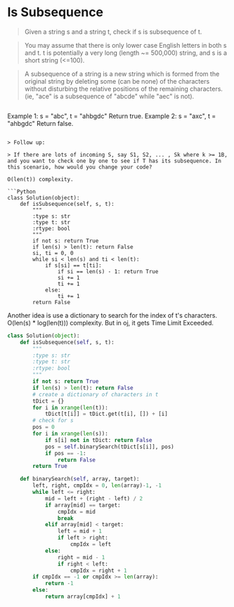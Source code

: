 # Is Subsequence

> Given a string s and a string t, check if s is subsequence of t.

> You may assume that there is only lower case English letters in both s and t. t is potentially a very long (length ~= 500,000) string, and s is a short string (<=100).

> A subsequence of a string is a new string which is formed from the original string by deleting some (can be none) of the characters without disturbing the relative positions of the remaining characters. (ie, "ace" is a subsequence of "abcde" while "aec" is not).

> ```
Example 1:
s = "abc", t = "ahbgdc"
Return true.
Example 2:
s = "axc", t = "ahbgdc"
Return false.
```

> Follow up:

> If there are lots of incoming S, say S1, S2, ... , Sk where k >= 1B, and you want to check one by one to see if T has its subsequence. In this scenario, how would you change your code?

O(len(t)) complexity.

```Python
class Solution(object):
    def isSubsequence(self, s, t):
        """
        :type s: str
        :type t: str
        :rtype: bool
        """
        if not s: return True
        if len(s) > len(t): return False
        si, ti = 0, 0
        while si < len(s) and ti < len(t):
            if s[si] == t[ti]:
                if si == len(s) - 1: return True
                si += 1
                ti += 1
            else:
                ti += 1
        return False
```

Another idea is use a dictionary to search for the index of t's characters. O(len(s) * log(len(t))) complexity. But in oj, it gets Time Limit Exceeded.

```Python
class Solution(object):
    def isSubsequence(self, s, t):
        """
        :type s: str
        :type t: str
        :rtype: bool
        """
        if not s: return True
        if len(s) > len(t): return False
        # create a dictionary of characters in t
        tDict = {}
        for i in xrange(len(t)):
            tDict[t[i]] = tDict.get(t[i], []) + [i]
        # check for s
        pos = 0
        for i in xrange(len(s)):
            if s[i] not in tDict: return False
            pos = self.binarySearch(tDict[s[i]], pos)
            if pos == -1:
                return False
        return True

    def binarySearch(self, array, target):
        left, right, cmpIdx = 0, len(array)-1, -1
        while left <= right:
            mid = left + (right - left) / 2
            if array[mid] == target:
                cmpIdx = mid
                break
            elif array[mid] < target:
                left = mid + 1
                if left > right:
                    cmpIdx = left
            else:
                right = mid - 1
                if right < left:
                    cmpIdx = right + 1
        if cmpIdx == -1 or cmpIdx >= len(array):
            return -1
        else:
            return array[cmpIdx] + 1
```

